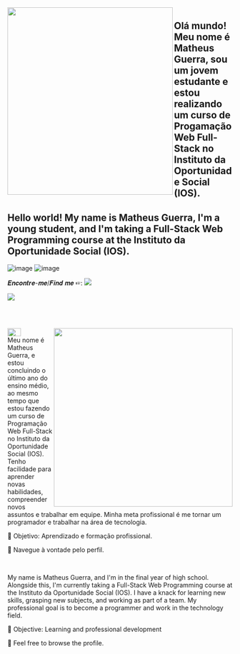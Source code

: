 <img src="https://github.com/matheusbtguerra/matheusbtguerra/assets/146946503/1007d9fb-61df-4c0f-a33a-286df785da26" width="370px" height="420px" align="left">

## Olá mundo! Meu nome é Matheus Guerra, sou um jovem estudante e estou realizando um curso de Progamação Web Full-Stack no Instituto da Oportunidade Social (IOS).
## Hello world! My name is Matheus Guerra, I'm a young student, and I'm taking a Full-Stack Web Programming course at the Instituto da Oportunidade Social (IOS).






![image](https://github.com/matheusbtguerra/matheusbtguerra/assets/146946503/77fe2660-83f7-4d70-97fc-9f08338249cd) ![image](https://github.com/matheusbtguerra/matheusbtguerra/assets/146946503/db88366c-f9cc-4535-a800-43402f7618d2)

𝑬𝒏𝒄𝒐𝒏𝒕𝒓𝒆-𝒎𝒆/𝑭𝒊𝒏𝒅 𝒎𝒆 ☞: <a href="https://www.instagram.com/matheusbtguerra"> 
<img src="https://github-production-user-asset-6210df.s3.amazonaws.com/146946503/279700376-cc78fe83-b1bd-40c1-b237-50517d60cdbe.png"> </img> 
</a>

<div align="left">
  
<a href="https://github.com/MarquinCss/github-readme-stats"><img align="center" src="https://github-readme-stats.vercel.app/api/top-langs/?username=matheusbtguerra&layout=compact&theme=dark&hide_border=true" /></a> 





</img>

</div>

<br> <br>

<img src="https://raw.githubusercontent.com/MicaelliMedeiros/micaellimedeiros/master/image/computer-illustration.png" min-width="400px" max-width="400px" width="400px" align="right">

<p align="left"> 
  <img src="https://github.com/matheusbtguerra/matheusbtguerra/assets/146946503/938a9785-0053-426a-8d6b-1ffc0d32ae88
" width="30px" height="18"> <br> 
Meu nome é Matheus Guerra, e estou concluindo o último ano do ensino médio, ao mesmo tempo que estou fazendo um curso de Programação Web Full-Stack no Instituto da Oportunidade Social (IOS). Tenho facilidade para aprender novas habilidades, compreender novos assuntos e trabalhar em equipe. Minha meta profissional é me tornar um programador e trabalhar na área de tecnologia.
</p>

<p align="left">
 
  🦄 Objetivo: Aprendizado e formação profissional.
</p>


<p align="left">
  💌 Navegue à vontade pelo perfil.
</p>
<br>
<p align="left"> 
  My name is Matheus Guerra, and I'm in the final year of high school. Alongside this, I'm currently taking a Full-Stack Web Programming course at the Instituto da Oportunidade Social (IOS). I have a knack for learning new skills, grasping new subjects, and working as part of a team. My professional goal is to become a programmer and work in the technology field.
</p>

<p align="left">
   🦄 Objective: Learning and professional development
</p>


<p align="left">
  💌 Feel free to browse the profile.
</p>


</img>
